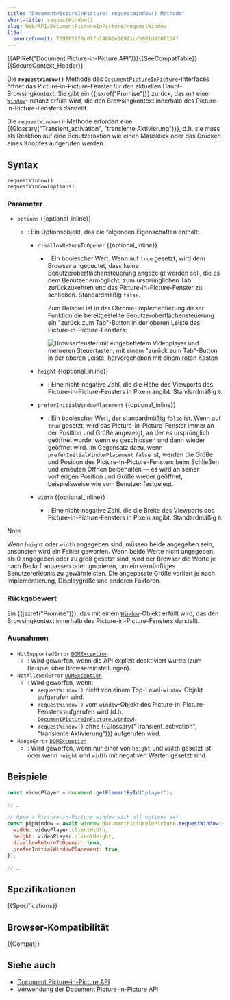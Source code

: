 ```yaml
---
title: "DocumentPictureInPicture: requestWindow() Methode"
short-title: requestWindow()
slug: Web/API/DocumentPictureInPicture/requestWindow
l10n:
  sourceCommit: 759102220c07fb140b3e06971cd5981d8f0f134f
---
```


{{APIRef("Document Picture-in-Picture API")}}{{SeeCompatTable}}{{SecureContext_Header}}

Die **`requestWindow()`** Methode des
[`DocumentPictureInPicture`](/de/docs/Web/API/DocumentPictureInPicture)-Interfaces öffnet das Picture-in-Picture-Fenster für den aktuellen Haupt-Browsingkontext. Sie gibt ein {{jsxref("Promise")}} zurück, das mit einer [`Window`](/de/docs/Web/API/Window)-Instanz erfüllt wird, die den Browsingkontext innerhalb des Picture-in-Picture-Fensters darstellt.

Die `requestWindow()`-Methode erfordert eine {{Glossary("Transient_activation", "transiente Aktivierung")}}, d.h. sie muss als Reaktion auf eine Benutzeraktion wie einen Mausklick oder das Drücken eines Knopfes aufgerufen werden.

## Syntax

```js-nolint
requestWindow()
requestWindow(options)
```

### Parameter

- `options` {{optional_inline}}

  - : Ein Optionsobjekt, das die folgenden Eigenschaften enthält:

    - `disallowReturnToOpener` {{optional_inline}}

      - : Ein boolescher Wert. Wenn auf `true` gesetzt, wird dem Browser angedeutet, dass keine Benutzeroberflächensteuerung angezeigt werden soll, die es dem Benutzer ermöglicht, zum ursprünglichen Tab zurückzukehren und das Picture-in-Picture-Fenster zu schließen. Standardmäßig `false`.

        Zum Beispiel ist in der Chrome-Implementierung dieser Funktion die bereitgestellte Benutzeroberflächensteuerung ein "zurück zum Tab"-Button in der oberen Leiste des Picture-in-Picture-Fensters:

        ![Browserfenster mit eingebettetem Videoplayer und mehreren Steuertasten, mit einem "zurück zum Tab"-Button in der oberen Leiste, hervorgehoben mit einem roten Kasten](back-to-tab-button.png)

    - `height` {{optional_inline}}
      - : Eine nicht-negative Zahl, die die Höhe des Viewports des Picture-in-Picture-Fensters in Pixeln angibt. Standardmäßig `0`.
    - `preferInitialWindowPlacement` {{optional_inline}}

      - : Ein boolescher Wert, der standardmäßig `false` ist. Wenn auf `true` gesetzt, wird das Picture-in-Picture-Fenster immer an der Position und Größe angezeigt, an der es ursprünglich geöffnet wurde, wenn es geschlossen und dann wieder geöffnet wird. Im Gegensatz dazu, wenn `preferInitialWindowPlacement` `false` ist, werden die Größe und Position des Picture-in-Picture-Fensters beim Schließen und erneuten Öffnen beibehalten — es wird an seiner vorherigen Position und Größe wieder geöffnet, beispielsweise wie vom Benutzer festgelegt.

    - `width` {{optional_inline}}
      - : Eine nicht-negative Zahl, die die Breite des Viewports des Picture-in-Picture-Fensters in Pixeln angibt. Standardmäßig `0`.

> [!NOTE]
> Wenn `height` oder `width` angegeben sind, müssen beide angegeben sein, ansonsten wird ein Fehler geworfen. Wenn beide Werte nicht angegeben, als 0 angegeben oder zu groß gesetzt sind, wird der Browser die Werte je nach Bedarf anpassen oder ignorieren, um ein vernünftiges Benutzererlebnis zu gewährleisten. Die angepasste Größe variiert je nach Implementierung, Displaygröße und anderen Faktoren.

### Rückgabewert

Ein {{jsxref("Promise")}}, das mit einem [`Window`](/de/docs/Web/API/Window)-Objekt erfüllt wird, das den Browsingkontext innerhalb des Picture-in-Picture-Fensters darstellt.

### Ausnahmen

- `NotSupportedError` [`DOMException`](/de/docs/Web/API/DOMException)
  - : Wird geworfen, wenn die API explizit deaktiviert wurde (zum Beispiel über Browsereinstellungen).
- `NotAllowedError` [`DOMException`](/de/docs/Web/API/DOMException)
  - : Wird geworfen, wenn:
    - `requestWindow()` nicht von einem Top-Level-`window`-Objekt aufgerufen wird.
    - `requestWindow()` vom `window`-Objekt des Picture-in-Picture-Fensters aufgerufen wird (d.h. [`DocumentPictureInPicture.window`](/de/docs/Web/API/DocumentPictureInPicture/window)).
    - `requestWindow()` ohne {{Glossary("Transient_activation", "transiente Aktivierung")}} aufgerufen wird.
- `RangeError` [`DOMException`](/de/docs/Web/API/DOMException)
  - : Wird geworfen, wenn nur einer von `height` und `width` gesetzt ist oder wenn `height` und `width` mit negativen Werten gesetzt sind.

## Beispiele

```js
const videoPlayer = document.getElementById("player");

// …

// Open a Picture-in-Picture window with all options set
const pipWindow = await window.documentPictureInPicture.requestWindow({
  width: videoPlayer.clientWidth,
  height: videoPlayer.clientHeight,
  disallowReturnToOpener: true,
  preferInitialWindowPlacement: true,
});

// …
```

## Spezifikationen

{{Specifications}}

## Browser-Kompatibilität

{{Compat}}

## Siehe auch

- [Document Picture-in-Picture API](/de/docs/Web/API/Document_Picture-in-Picture_API)
- [Verwendung der Document Picture-in-Picture API](/de/docs/Web/API/Document_Picture-in-Picture_API/Using)
